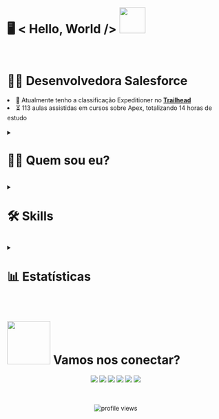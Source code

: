 ### <h1>🖥 < Hello, World /> <img src = "https://raw.githubusercontent.com/MartinHeinz/MartinHeinz/master/wave.gif" width ="60px" height="60px"></h1>
<br>
<h1>👩‍💻 Desenvolvedora Salesforce</h1>
  <li>🌱 Atualmente tenho a classificação Expeditioner no <a href="https://trailblazer.me/id/kecbm" target="_blank"><b>Trailhead</b></a></li>
  <li>⏳ 113 aulas assistidas em cursos sobre Apex, totalizando 14 horas de estudo</li>
<br>
<details><summary><h1>🥷🏾 Quem sou eu?</h1></summary>
<p>
<ul>
  <li>😎 Me chamo Klecianny Melo, tenho 26 anos e moro em Garanhuns - Pernambuco. Sou software engineer 1 na XP Inc., onde desenvolvo para Salesforce. Ingressei na área de tecnologia com uma transição de carreira pois tenho 11 anos de experiência na música, sou saxofonista. Participei de diversas bandas, dentre elas a orquestra da prefeitura da minha cidade. Durante a graduação fui monitora por 4 anos de várias matérias, a primeira delas foi algoritmos e programação de computadores, com lógica de programação em C e Java</li>
  <li>🎓 Sou engenheira de alimentos - <a href="http://ufape.edu.br/br" target="_blank">UFAPE</a> (Universidade Federal do Agreste de Pernambuco)</li>
  <li>🖥 Apaixonada por Tecnologia, área que impacta bilhões de vidas diariamente</li>
  <li>🔭 Desenvolvedora web full stack - <a href="https://betrybe.com" target="_blank">Trybe</a></li>
  <li>💻 Acesse a versão desktop do meu portifólio <a href="https://portfolio-kecbm.vercel.app/" target="_blank"><b>clicando aqui</b></a></li>
  <li>🤔 Meus hobbies são praticar exercício físico, jogar video game e ler</li>
  <li>📝 Acesse meu curriculo <a href="https://www.cvkeep.com/cv/7e863938f1cc31f1755d834316835807" target="_blank"><b>clicando aqui</b></a></li>
  <li>📫 Envie um email para <b>Kleciannymelo@gmail.com</b></li>
  <li>💬 Vamos conversar? Gosto bastante de debater assuntos</li>
  <li>⚡ Fato engraçado: faço memes de JavaScript no twitter</li>
</ul>
</p>
</details>
<br>
  <details><summary><h1><h1>🛠 Skills</h1></summary>
  <p>
  <div align="center" style="margin-top: 30px" style="display: inline_block">
  <code><img height="40" width="40" src="https://raw.githubusercontent.com/jmnote/z-icons/master/svg/c.svg"/></code>
  <code><img height="40" width="40" src="https://cdn.jsdelivr.net/gh/devicons/devicon/icons/java/java-original.svg"/></code>
  <code><img title="HTML5" alt="HTML" height="40" width="40" src="https://raw.githubusercontent.com/devicons/devicon/master/icons/html5/html5-original.svg"></code>
  <code><img title="CSS3" alt="CSS" height="40" width="40" src="https://raw.githubusercontent.com/devicons/devicon/master/icons/css3/css3-original.svg"></code>
  <code><img title="JavaScript" alt="JavaScript" height="40" width="40" src="https://raw.githubusercontent.com/devicons/devicon/master/icons/javascript/javascript-plain.svg"></code>
  <code><img title="React" alt="React" height="40" width="40" src="https://raw.githubusercontent.com/devicons/devicon/master/icons/react/react-original.svg"></code>
  <code><img title="Redux" alt="redux" height="40" width="40" src="https://raw.githubusercontent.com/devicons/devicon/master/icons/redux/redux-original.svg"></code>
  <code><img title="Jest" alt="Jest" height="40" width="40" src="https://raw.githubusercontent.com/devicons/devicon/master/icons/jest/jest-plain.svg"></code>
  <code><img src="https://testing-library.com/img/logo-large.png" alt="testing-library" width="40" height="40"/></code>
   <code><img alt="Docker" height="40" width="40" src="https://raw.githubusercontent.com/devicons/devicon/master/icons/docker/docker-original.svg"></code>
  <code><img src="https://cdn.jsdelivr.net/gh/devicons/devicon/icons/mysql/mysql-original.svg" height="40" width="40" /></code>
  <code><img src="https://cdn.jsdelivr.net/gh/devicons/devicon/icons/nodejs/nodejs-original.svg" height="40" width="40" /></code>
   <code><img alt="TypeScript.js" height="40" width="40" src="https://raw.githubusercontent.com/devicons/devicon/master/icons/typescript/typescript-original.svg"></code>
  <code><img src="https://cdn.jsdelivr.net/gh/devicons/devicon/icons/mongodb/mongodb-original.svg" width="40" height="40" /></code>
  <code><img src="https://cdn.jsdelivr.net/gh/devicons/devicon/icons/express/express-original.svg" width="40" height="40" /></code>
  <code><img src="https://cdn.jsdelivr.net/gh/devicons/devicon/icons/mocha/mocha-plain.svg" alt="mocha" height="40" width="40" /></code>
  <code><img src="https://cdn.jsdelivr.net/gh/devicons/devicon/icons/sequelize/sequelize-original.svg" alt="seuelize" height="40" width="40" /></code>
  <code><img src="https://cdn.jsdelivr.net/gh/devicons/devicon/icons/python/python-original.svg" height="40" width="40" /></code>
  <code><img src="https://cdn.jsdelivr.net/gh/devicons/devicon/icons/pytest/pytest-original.svg" height="40" width="40" /></code>
  <code><img src="https://raw.githubusercontent.com/devicons/devicon/master/icons/csharp/csharp-original.svg" alt="csharp" width="40" height="40"/></code>
  <code><img height="40px" width="40" src="https://cdn.jsdelivr.net/gh/devicons/devicon/icons/salesforce/salesforce-original.svg" /></code>
  <code><img alt="vercel" height="40px" width="40" src="https://www.svgrepo.com/show/327408/logo-vercel.svg"></code>
  <code><img alt="heroku" height="40px" width="40" src="https://cdn.jsdelivr.net/gh/devicons/devicon/icons/heroku/heroku-plain.svg" /></code>
  <code><img height="40px" width="40" src="https://cdn.jsdelivr.net/gh/devicons/devicon/icons/trello/trello-plain.svg" /></code>
  <code><img src="https://raw.githubusercontent.com/devicons/devicon/master/icons/linux/linux-original.svg" alt="linux" width="40" height="40" /></code>
   <code><img alt="terminal" height="40px" width="40" src="https://cdn.svgporn.com/logos/terminal.svg"></code>
  <code><img alt="npm" height="40" width="40" src="https://cdn.jsdelivr.net/gh/devicons/devicon/icons/npm/npm-original-wordmark.svg" /></code>
  <code><img src="https://cdn.jsdelivr.net/gh/devicons/devicon/icons/eslint/eslint-original.svg" alt="eslint" height="40" width="40" /></code>
  <code><img title="Vscode" alt="Vscode" height="40" width="40" src="https://cdn.jsdelivr.net/gh/devicons/devicon/icons/vscode/vscode-original.svg" /></code>
  <code><img src="https://cdn.jsdelivr.net/gh/devicons/devicon/icons/git/git-original.svg" alt="git" height="40" width="40" /></code>
  <code><img title="GitHub" alt="GitHub" height="40" width="40" src="https://cdn.jsdelivr.net/gh/devicons/devicon/icons/github/github-original.svg" /></code>
</div>
</p>
</details>
<br>
  <details><summary><h1>📊 Estatísticas</h1></summary>
<p align=center>
  <div align=center>
    <a href="https://github.com/Kecbm" title="Kecbm profile">
      <img width=396 src="https://github-readme-streak-stats.herokuapp.com/?user=Kecbm&theme=react&border=61dafb&hide_border=true" alt="Kecbm" />
    </a>
    <a href="https://github.com/Kecbm" title="Kecbm profile">
      <img width=396 src="https://github-readme-stats.vercel.app/api?username=Kecbm&show_icons=true&theme=react&border_color=61dafb&hide_border=true" />
    </a>
    <a href="https://github.com/Kecbm" title="Kecbm profile">
      <img width=396 src="https://github-readme-stats.vercel.app/api/top-langs/?username=Kecbm&hide=c%23,powershell,Mathematica,Ruby,Objective-C,Objective-C%2b%2b,Cuda&title_color=61dafb&text_color=ffffff&icon_color=61dafb&bg_color=20232a&langs_count=8&layout=compact&border_color=61dafb&hide_border=true" />
    </a>
  <br>
  </div>
</p>
</details>
<br>
  <h1><img src="https://github.com/shahriarshafin/shahriarshafin/blob/development/Assets/handshake.gif?raw=true" width="100" height="100" /> Vamos nos conectar?</h1>
  <div align="center">
  <a href="https://portfolio-kecbm.vercel.app/" target="_blank"><img src="https://img.shields.io/badge/-Portfólio-06D6A0?style=for-the-badge" target="_blank"></a>
  <a href="https://trailblazer.me/id/kecbm" target="_blank"><img src="https://profile.ui.trailhead.com/images/trailblazer-me.svg" target="_blank"></a>
  <a href="https://www.linkedin.com/in/kecbm/" target="_blank"><img src="https://img.shields.io/badge/-LinkedIn-%230077B5?style=for-the-badge&logo=linkedin&logoColor=white" target="_blank"></a> 
  <a href="https://www.instagram.com/kecbm/" target="_blank"><img src="https://img.shields.io/badge/-Instagram-%23E4405F?style=for-the-badge&logo=instagram&logoColor=white" target="_blank"></a>
  <a href="https://twitter.com/Kecbm" target="_blank"><img src="https://img.shields.io/badge/Twitter-1DA1F2?style=for-the-badge&logo=twitter&logoColor=white" target="_blank"></a>
  <a href = "mailto:kleciannymelo@gmail.com"><img src="https://img.shields.io/badge/Gmail-C00021?style=for-the-badge&logo=gmail&logoColor=white" target="_blank"></a>
</div>
</p>
<br>
<div align="center">
<br>
  <img src="https://komarev.com/ghpvc/?username=Kecbm" alt="profile views" />
</div>
